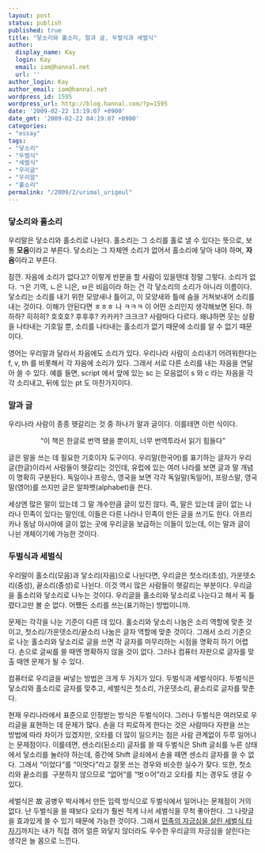 ```yaml
---
layout: post
status: publish
published: true
title: "닿소리와 홀소리, 말과 글, 두벌식과 세벌식"
author:
  display_name: Kay
  login: Kay
  email: iam@hannal.net
  url: ''
author_login: Kay
author_email: iam@hannal.net
wordpress_id: 1595
wordpress_url: http://blog.hannal.com/?p=1595
date: '2009-02-22 13:19:07 +0900'
date_gmt: '2009-02-22 04:19:07 +0900'
categories:
- "essay"
tags:
- "닿소리"
- "두벌식"
- "세벌식"
- "우리글"
- "우리말"
- "홀소리"
permalink: "/2009/2/urimal_urigeul"
---
```

<h3>닿소리와 홀소리</h3>
<p>우리말은 닿소리와 홀소리로 나뉜다. 홀소리는 그 소리를 홀로 낼 수 있다는 뜻으로, 보통 <strong>모음</strong>이라고 부른다. 닿소리는 그 자체엔 소리가 없어서 홀소리에 닿아 내야 하며, <strong>자음</strong>이라고 부른다.</p>
<p>잠깐. 자음에 소리가 없다고? 이렇게 반문을 할 사람이 있을텐데 정말 그렇다. 소리가 없다. ㄱ은 기역, ㄴ은 니은, ㅂ은 비읍이라 하는 건 각 닿소리의 소리가 아니라 이름이다. 닿소리는 소리를 내기 위한 모양새나 틀이고, 이 모양새와 틀에 숨을 거쳐보내어 소리를 내는 것이다. 이해가 안된다면 ㅎㅎㅎ 나 ㅋㅋㅋ 이 어떤 소리인지 생각해보면 된다. 하하하? 히히히? 호호호? 후후후? 카카카? 크크크? 사람마다 다르다. 왜냐하면 웃는 상황을 나타내는 기호일 뿐, 소리를 나타내는 홀소리가 없기 때문에 소리를 알 수 없기 때문이다.</p>
<p>영어는 우리말과 달라서 자음에도 소리가 있다. 우리나라 사람이 소리내기 어려워한다는 f, v, th 를 비롯해서 각 자음에 소리가 있다. 그래서 서로 다른 소리를 내는 자음을 연달아 쓸 수 있다. 예를 들면, script 에서 앞에 있는 sc 는 모음없이 s 와 c 라는 자음을 각각 소리내고, 뒤에 있는 pt 도 마찬가지이다.</p>
<h3>말과 글</h3>
<p>우리나라 사람이 종종 헷갈리는 것 중 하나가 말과 글이다. 이를테면 이런 식이다.</p>
<p style="text-align: center;">“이 책은 한글로 번역 됐을 뿐이지, 너무 번역투라서 읽기 힘들다”</p>
<p>글은 말을 쓰는 데 필요한 기호이자 도구이다. 우리말(한국어)를 표기하는 글자가 우리글(한글)이라서 사람들이 헷갈리는 것인데, 유럽에 있는 여러 나라를 보면 글과 말 개념이 명확히 구분된다. 독일이나 프랑스, 영국을 보면 각각 독일말(독일어), 프랑스말, 영국말(영어)를 쓰지만 글은 알파벳(alphabet)을 쓴다.</p>
<p>세상엔 많은 말이 있는데 그 말 개수만큼 글이 있진 않다. 즉, 말은 있는데 글이 없는 나라나 민족이 있다는 말인데, 이들은 다른 나라나 민족이 만든 글을 쓰기도 한다. 아프리카나 동남 아시아에 글이 없는 곳에 우리글을 보급하는 이들이 있는데, 이는 말과 글이 나뉜 개체이기에 가능한 것이다.</p>
<h3>두벌식과 세벌식</h3>
<p>우리말이 홀소리(모음)과 닿소리(자음)으로 나뉜다면, 우리글은 첫소리(초성), 가운뎃소리(중성), 끝소리(종성)로 나뉜다. 이것 역시 많은 사람들이 헷갈리는 부분이다. 우리글을 홀소리와 닿소리로 나누는 것이다. 우리글을 홀소리와 닿소리로 나눈다고 해서 꼭 틀렸다고만 볼 순 없다. 어쨌든 소리를 쓰는(표기하는) 방법이니까.</p>
<p>문제는 각각을 나눈 기준이 다른 데 있다. 홀소리와 닿소리 나눔은 소리 역할에 맞춘 것이고, 첫소리/가운뎃소리/끝소리 나눔은 글자 역할에 맞춘 것이다. 그래서 소리 기준으로 나눈 홀소리와 닿소리로 글을 쓰면 각 글자를 마무리하는 시점을 명확히 하기 어렵다. 손으로 글씨를 쓸 때엔 명확하지 않을 것이 없다. 그러나 컴퓨터 자판으로 글자를 맞출 때엔 문제가 될 수 있다.</p>
<p>컴퓨터로 우리글을 써넣는 방법은 크게 두 가지가 있다. 두벌식과 세벌식이다. 두벌식은 닿소리와 홀소리로 글자를 맞추고, 세벌식은 첫소리, 가운뎃소리, 끝소리로 글자를 맞춘다.</p>
<p>현재 우리나라에서 표준으로 인정받는 방식은 두벌식이다. 그러나 두벌식은 여러모로 우리글을 표현하는 데 문제가 많다. 손을 더 피로하게 한다는 것은 사람마다 자판을 쓰는 방법에 따라 차이가 있겠지만, 오타를 더 많이 일으키는 점은 사람 관계없이 두루 일어나는 문제점이다. 이를테면, 센소리(된소리) 글자를 쓸 때 두벌식은 Shift 글쇠를 누른 상태에서 닿소리를 눌러야 하는데, 중간에 Shift 글쇠에서 손을 떼면 센소리 글자를 쓸 수 없다. 그래서 “이었다”를 “이엇다”라고 잘못 쓰는 경우와 비슷한 실수가 잦다. 또한, 첫소리와 끝소리를  구분하지 않으므로 “없어”를 “벗ㅇ어”라고 오타를 치는 경우도 생길 수 있다.</p>
<p>세벌식은 <span class="fs14"><span style="background-color: #ffffff;" onmouseover="javascript:UI.toolTip(event,{ layerFixed:true,mousemove:null}, 'center', this);">故 </span></span>공병우 박사께서 만든 입력 방식으로 두벌식에서 일어나는 문제점이 거의 없다. 난 두벌식을 쓸 때보다 오타가 훨씬 적게 나서 세벌식을 무척 좋아한다. 그 나랏글을 효과있게 쓸 수 있기 때문에 가능한 것이다. 그래서 <a href="http://offree.net/entry/The-Best-Keboard-Sebulsik">민족의 자긍심을 살린 세벌식 타자기</a>까지는 내가 직접 겪어 얼른 와닿지 않더라도 우수한 우리글의 자긍심을 살린다는 생각은 늘 몸으로 느낀다.</p>
